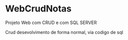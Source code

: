 # WebCrudNotas
Projeto Web com CRUD e com SQL SERVER


Crud desevolvimento de forma normal, via codigo de sql
